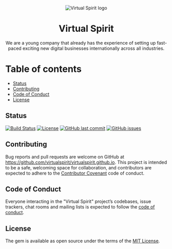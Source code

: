 <p align="center">
  <img src="https://avatars2.githubusercontent.com/u/49320137?s=200&v=4" alt="Virtual Spirit logo">
</p>

<h1 align="center">Virtual Spirit</h1>

<p align="center">
  We are a young company that already has the experience of setting up fast-paced exciting new digital businesses internationally across all industries.
</p>

# Table of contents

- [Status](#status)
- [Contributing](#contributing)
- [Code of Conduct](#code-of-conduct)
- [License](#License)


## Status

[![Build Status](https://travis-ci.org/virtualspirit/virtualspirit.github.io.svg)](https://travis-ci.org/virtualspirit/virtualspirit.github.io)
[![License](https://img.shields.io/github/license/virtualspirit/virtualspirit.github.io.svg)](LICENSE)
[![GitHub last commit](https://img.shields.io/github/last-commit/virtualspirit/virtualspirit.github.io.svg)](https://github.com/virtualspirit/virtualspirit.github.io/commits/master)
[![GitHub issues](https://img.shields.io/github/issues/virtualspirit/virtualspirit.github.io.svg)](https://github.com/virtualspirit/virtualspirit.github.io/issues)


## Contributing

Bug reports and pull requests are welcome on GitHub at https://github.com/virtualspirit/virtualspirit.github.io. This project is intended to be a safe, welcoming space for collaboration, and contributors are expected to adhere to the [Contributor Covenant](http://contributor-covenant.org) code of conduct.


## Code of Conduct

Everyone interacting in the "Virtual Spirit" project’s codebases, issue trackers, chat rooms and mailing lists is expected to follow the [code of conduct](CODE_OF_CONDUCT.md).


## License

The gem is available as open source under the terms of the [MIT License](LICENSE).
